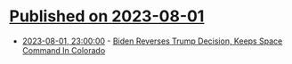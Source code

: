 # [Published on 2023-08-01](index.md)

* [2023-08-01, 23:00:00](https://tech.slashdot.org/story/23/08/01/2126253/biden-reverses-trump-decision-keeps-space-command-in-colorado?utm_source=rss1.0mainlinkanon&utm_medium=feed) - [Biden Reverses Trump Decision, Keeps Space Command In Colorado](https://tech.slashdot.org/story/23/08/01/2126253/biden-reverses-trump-decision-keeps-space-command-in-colorado?utm_source=rss1.0mainlinkanon&utm_medium=feed)
